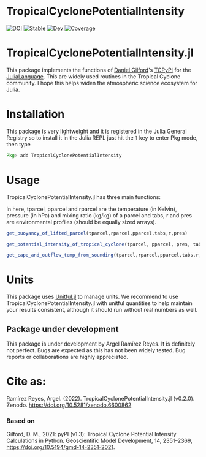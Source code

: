 # TropicalCyclonePotentialIntensity


[![DOI](https://zenodo.org/badge/DOI/10.5281/zenodo.6600862.svg)](https://doi.org/10.5281/zenodo.6600862)
[![Stable](https://img.shields.io/badge/docs-stable-blue.svg)](http://www.argelramirezreyes.com/TropicalCyclonePotentialIntensity.jl/dev/)
[![Dev](https://img.shields.io/badge/docs-dev-blue.svg)](http://www.argelramirezreyes.com/TropicalCyclonePotentialIntensity.jl/dev/)
[![Coverage](https://codecov.io/gh/aramirezreyes/TropicalCyclonePotentialIntensity.jl/branch/main/graph/badge.svg)](https://codecov.io/gh/aramirezreyes/TropicalCyclonePotentialIntensity.jl)

# TropicalCyclonePotentialIntensity.jl
This package implements the functions of [Daniel Gilford](https://github.com/dgilford)'s [TCPyPI](https://github.com/dgilford/tcpyPI/blob/master/tcpyPI/pi.py) for the [JuliaLanguage](https://github.com/JuliaLang/julia). This are widely used routines in the Tropical Cyclone community. I hope this helps widen the atmospheric science ecosystem for Julia.

# Installation

This package is very lightweight and it is registered in the Julia General Registry so to install it in the Julia REPL just  hit the ```]``` key to enter Pkg mode, then type
```julia
Pkg> add TropicalCyclonePotentialIntensity
```

# Usage

TropicalCyclonePotentialIntensity.jl has three main functions:

In here, tparcel, pparcel and rparcel are the temperature (in Kelvin), pressure (in hPa) and mixing ratio (kg/kg) of a parcel and tabs, r and pres are environmental profiles (should be equally sized arrays).

```julia
get_buoyancy_of_lifted_parcel(tparcel,rparcel,pparcel,tabs,r,pres)

get_potential_intensity_of_tropical_cyclone(tparcel, pparcel, pres, tabs, r)

get_cape_and_outflow_temp_from_sounding(tparcel,rparcel,pparcel,tabs,r,pres)
```

# Units
This package uses [Unitful.jl](https://github.com/PainterQubits/Unitful.jl) to manage units. We recommend to use TropicalCyclonePotentialIntensity.jl with unitful quantities to help maintain your results consistent, although it should run without real numbers as well.

## Package under development

This package is under development by Argel Ramírez Reyes. It is definitely not perfect. Bugs are expected as this has not been widely tested. Bug reports or collaborations are highly appreciated.

# Cite as:

Ramírez Reyes, Argel. (2022). TropicalCyclonePotentialIntensity.jl (v0.2.0). Zenodo. https://doi.org/10.5281/zenodo.6600862


### Based on

Gilford, D. M., 2021: pyPI (v1.3): Tropical Cyclone Potential Intensity Calculations in Python. Geoscientific Model Development, 14, 2351–2369, https://doi.org/10.5194/gmd-14-2351-2021.